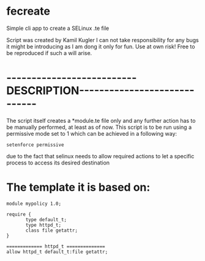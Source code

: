 # fecreate
Simple cli app to create a SELinux .te file

Script was created by Kamil Kugler
I can not take responsibility for any bugs
it might be introducing as I am dong it only
for fun. Use at own risk!
Free to be reproduced if such a will arise.

# --------------------------DESCRIPTION-----------------------------

The script itself creates a *module.te file only and any further 
action has to be manually performed, at least as of now.
This script is to be run using a permissive mode set to 1
which can be achieved in a following way:

``` 
setenforce permissive
```
due to the fact that selinux needs to allow required actions to let 
a specific process to access its desired destination

# The template it is based on:
```
module mypolicy 1.0;

require {
       type default_t;
       type httpd_t;
       class file getattr;
}

============= httpd_t ==============
allow httpd_t default_t:file getattr;
```
